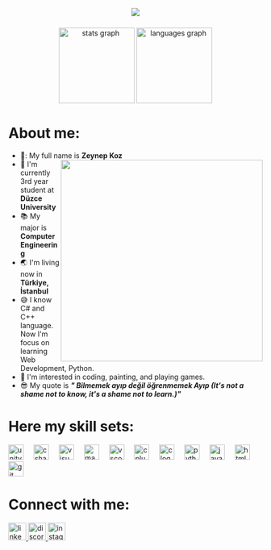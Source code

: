 <p align="center">
  <a href="https://github.com/fairyland0926"><img src="https://readme-typing-svg.herokuapp.com/?lines=Welcome%20to%20my%20github%20account;I'm%20Zeynep;I'm%20Computer%20Engineering%20Student;Always%20learning%20new%20things&font=Pacifico&center=true&width=650&height=120&color=ffffff&vCenter=true&size=45%22"></a>
</p>

###

<div align="center">
  <img src="https://github-readme-stats.vercel.app/api?username=nepatiess&hide_title=false&hide_rank=false&show_icons=true&include_all_commits=true&count_private=true&disable_animations=false&theme=github_dark&locale=en&hide_border=true" height="150" alt="stats graph"  />
  <img src="https://github-readme-stats.vercel.app/api/top-langs?username=nepatiess&locale=en&hide_title=false&layout=compact&card_width=320&langs_count=5&theme=github_dark&hide_border=true" height="150" alt="languages graph"  />
</div>

###
<h1 align="left">About me:</h1>

- 🥰: My full name is **Zeynep Koz** <img src="https://i0.wp.com/www.printmag.com/wp-content/uploads/2021/02/4cbe8d_f1ed2800a49649848102c68fc5a66e53mv2.gif?resize=476%2C280&ssl=1" width="400" align="right"/>
- :school: I'm currently 3rd year student at **Düzce University**
- :books: My major is **Computer Engineering**
- :earth_asia: I'm living now in **Türkiye, İstanbul**
- :sweat_smile: I know C# and C++ language. Now I'm focus on learning Web Development, Python.
- :monocle_face: I'm interested in coding, painting, and playing games.
- :sunglasses: My quote is ***" Bilmemek ayıp değil öğrenmemek Ayıp (It's not a shame not to know, it's a shame not to learn.)"*** 
###
<h1 align="left">Here my skill sets:</h1>
<div align="left">
  <img src="https://cdn.jsdelivr.net/gh/devicons/devicon/icons/unity/unity-original.svg" height="30" alt="unity logo"  />
  <img width="12" />
  <img src="https://cdn.jsdelivr.net/gh/devicons/devicon/icons/csharp/csharp-original.svg" height="30" alt="csharp logo"  />
  <img width="12" />
  <img src="https://cdn.jsdelivr.net/gh/devicons/devicon/icons/visualstudio/visualstudio-plain.svg" height="30" alt="visualstudio logo"  />
  <img width="12" />
  <img src="https://cdn.jsdelivr.net/gh/devicons/devicon/icons/maya/maya-original.svg" height="30" alt="maya logo"  />
  <img width="12" />
  <img src="https://cdn.jsdelivr.net/gh/devicons/devicon/icons/vscode/vscode-original.svg" height="30" alt="vscode logo"  />
  <img width="12" />
  <img src="https://cdn.jsdelivr.net/gh/devicons/devicon/icons/cplusplus/cplusplus-original.svg" height="30" alt="cplusplus logo"  />
  <img width="12" />
  <img src="https://cdn.jsdelivr.net/gh/devicons/devicon/icons/c/c-original.svg" height="30" alt="c logo"  />
  <img width="12" />
  <img src="https://cdn.jsdelivr.net/gh/devicons/devicon/icons/python/python-original.svg" height="30" alt="python logo"  />
  <img width="12" />
  <img src="https://cdn.jsdelivr.net/gh/devicons/devicon/icons/javascript/javascript-original.svg" height="30" alt="javascript logo"  />
  <img width="12" />
  <img src="https://cdn.jsdelivr.net/gh/devicons/devicon/icons/html5/html5-original.svg" height="30" alt="html5 logo"  />
  <img width="12" />
  <img src="https://cdn.jsdelivr.net/gh/devicons/devicon/icons/git/git-original.svg" height="30" alt="git logo"  />
</div>

###
<h1 align="left">Connect with me:</h1>
<div align="left">
  <a href="https://www.linkedin.com/in/zeynep-koz34/" target="_blank">
    <img src="https://img.shields.io/static/v1?message=LinkedIn&logo=linkedin&label=&color=191919&logoColor=white&labelColor=&style=for-the-badge" height="35" alt="linkedin logo"  />
  </a>
  <a href="https://discord.com/users/467302273911881740" target="_blank">
    <img src="https://img.shields.io/static/v1?message=Discord&logo=discord&label=&color=191919&logoColor=white&labelColor=&style=for-the-badge" height="35" alt="discord logo"  />
  </a>
  <a href="https://www.instagram.com/nepatiess/" target="_blank">
    <img src="https://img.shields.io/static/v1?message=Instagram&logo=instagram&label=&color=191919&logoColor=white&labelColor=&style=for-the-badge" height="35" alt="instagram logo"  />
  </a>
</div>

###

